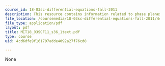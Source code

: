 ```yaml
---
course_id: 18-03sc-differential-equations-fall-2011
description: This resource contains information related to phase planes.
file_location: /coursemedia/18-03sc-differential-equations-fall-2011/4cd6dfe9f161797adde4092a27f76cd8_MIT18_03SCF11_s36_1text.pdf
file_type: application/pdf
layout: pdf
title: MIT18_03SCF11_s36_1text.pdf
type: course
uid: 4cd6dfe9f161797adde4092a27f76cd8

---
```

None